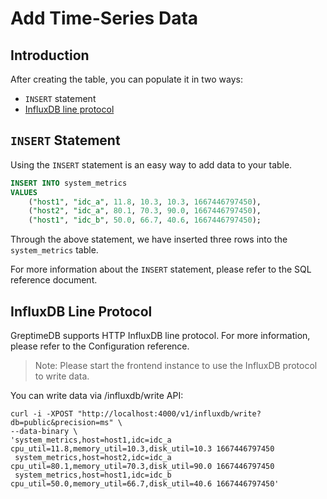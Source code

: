 # Add Time-Series Data

## Introduction

After creating the table, you can populate it in two ways:

- `INSERT` statement
- [InfluxDB line protocol][1]

[1]: https://docs.influxdata.com/influxdb/v1.8/write_protocols/line_protocol_tutorial/

## `INSERT` Statement

Using the `INSERT` statement is an easy way to add data to your table.

``` sql
INSERT INTO system_metrics
VALUES
    ("host1", "idc_a", 11.8, 10.3, 10.3, 1667446797450),
    ("host2", "idc_a", 80.1, 70.3, 90.0, 1667446797450),
    ("host1", "idc_b", 50.0, 66.7, 40.6, 1667446797450);
```

Through the above statement, we have inserted three rows into the `system_metrics` table.

For more information about the `INSERT` statement, please refer to the SQL reference document.

## InfluxDB Line Protocol

GreptimeDB supports HTTP InfluxDB line protocol. For more information, please refer to the Configuration reference.

> Note: Please start the frontend instance to use the InfluxDB protocol to write data.

You can write data via /influxdb/write API:

```shell
curl -i -XPOST "http://localhost:4000/v1/influxdb/write?db=public&precision=ms" \
--data-binary \
'system_metrics,host=host1,idc=idc_a cpu_util=11.8,memory_util=10.3,disk_util=10.3 1667446797450
 system_metrics,host=host2,idc=idc_a cpu_util=80.1,memory_util=70.3,disk_util=90.0 1667446797450
 system_metrics,host=host1,idc=idc_b cpu_util=50.0,memory_util=66.7,disk_util=40.6 1667446797450'
```
